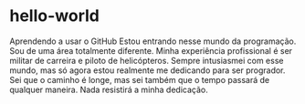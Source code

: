 # hello-world
Aprendendo a usar o GitHub
Estou entrando nesse mundo da programação. Sou de uma área totalmente diferente. Minha experiência profissional é ser militar de carreira e piloto de helicópteros.
Sempre intusiasmei com esse mundo, mas só agora estou realmente me dedicando para ser progrador.
Sei que o caminho é longe, mas sei também que o tempo passará de qualquer maneira.
Nada resistirá a minha dedicação.

